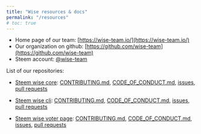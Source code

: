 ```yaml
---
title: "Wise resources & docs"
permalink: "/resources"
# toc: true
---
```


- Home page of our team: [https://wise-team.io/](https://wise-team.io/)
- Our organization on github: [https://github.com/wise-team](https://github.com/wise-team)
- Steem account: [@wise-team](https://steemit.com/@wise-team)

List of our repositories:

- [Steem wise core](https://github.com/wise-team/steem-wise-core): [CONTRIBUTING.md](https://github.com/wise-team/steem-wise-core/blob/master/CONTRIBUTING.md), [CODE_OF_CONDUCT.md](https://github.com/wise-team/steem-wise-core/blob/master/CODE_OF_CONDUCT.md), [issues](https://github.com/wise-team/steem-wise-core/issues), [pull requests](https://github.com/wise-team/steem-wise-core/pulls)

- [Steem wise cli](https://github.com/wise-team/steem-wise-cli): [CONTRIBUTING.md](https://github.com/wise-team/steem-wise-cli/blob/master/CONTRIBUTING.md), [CODE_OF_CONDUCT.md](https://github.com/wise-team/steem-wise-cli/blob/master/CODE_OF_CONDUCT.md), [issues](https://github.com/wise-team/steem-wise-cli/issues), [pull requests](https://github.com/wise-team/steem-wise-cli/pulls)

- [Steem wise voter page](https://github.com/wise-team/steem-wise-voter-page): [CONTRIBUTING.md](https://github.com/wise-team/steem-wise-voter-page/blob/master/CONTRIBUTING.md), [CODE_OF_CONDUCT.md](https://github.com/wise-team/steem-wise-voter-page/blob/master/CODE_OF_CONDUCT.md), [issues](https://github.com/wise-team/steem-wise-voter-page/issues), [pull requests](https://github.com/wise-team/steem-wise-voter-page/pulls)
